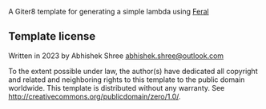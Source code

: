 A Giter8 template for generating a simple lambda using [Feral](https://github.com/typelevel/feral)

Template license
----------------
Written in 2023 by Abhishek Shree abhishek.shree@outlook.com


To the extent possible under law, the author(s) have dedicated all copyright and related
and neighboring rights to this template to the public domain worldwide.
This template is distributed without any warranty. See <http://creativecommons.org/publicdomain/zero/1.0/>.
